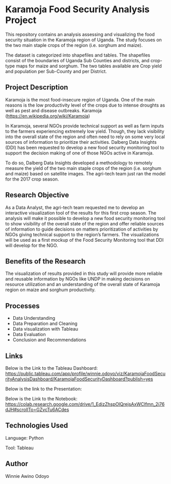 # Karamoja Food Security Analysis Project

This repository contains an analysis assessing and visualizing the food security situation in the Karamoja region of Uganda. The study focuses on the two main staple crops of the region (i.e. sorghum and maize).

The dataset is categorized into shapefiles and tables. The shapefiles consist of the boundaries of Uganda Sub Counties and districts, and crop-type maps for maize and sorghum.
The two tables available are Crop yield and population per Sub-County and per District.


## Project Description

Karamoja is the most food-insecure region of Uganda. One of the main reasons is the low productivity level of the crops due to intense droughts as well as pest and disease outbreaks. Karamoja (https://en.wikipedia.org/wiki/Karamoja)

In Karamoja, several NGOs provide technical support as well as farm inputs to the farmers experiencing extremely low yield. Though, they lack visibility into the overall state of the region and often need to rely on some very local sources of information to prioritize their activities.
Dalberg Data Insights (DDI) has been requested to develop a new food security monitoring tool to support the decision making of one of those NGOs active in Karamoja.

To do so, Dalberg Data Insights developed a methodology to remotely measure the yield of the two main staple crops of the region (i.e. sorghum and maize) based on satellite images. The agri-tech team just ran the model for the 2017 crop season.

## Research Objective

As a Data Analyst, the agri-tech team requested me to develop an interactive visualization tool of the results for this first crop season. The analysis will make it possible to develop a new food security monitoring tool to show visibility of the overall state of the region and offer reliable sources of information to guide decisions on matters prioritization of activities by NGOs giving technical support to the region’s farmers. The visualizations  will  be used as a first mockup of the Food Security Monitoring tool that DDI will develop for the NGO.

## Benefits of the Research
The visualization of results provided in this study will provide more reliable and reusable information by NGOs like UNDP in making decisions on resource utilization and an understanding of the overall state of Karamoja region on maize and sorghum productivity.

## Processes
- Data Understanding
- Data Preparation and Cleaning
- Data visualization with Tableau
- Data Evaluation
- Conclusion and Recommendations

## Links
Below is the Link to the Tableau Dashboard:
https://public.tableau.com/app/profile/winnie.odoyo/viz/KaramojaFoodSecurityAnalysisDashboard/KaramojaFoodSecurityDashboard?publish=yes

Below is the link to the Presentation:

Below is the Link to the Notebook: https://colab.research.google.com/drive/1_EdizZhspOlQrejsAxWClfmn_2i76dJH#scrollTo=GZvcTu6ACdes


## Technologies Used
 Language: Python   
 
 Tool: Tableau

## Author
 Winnie Awino Odoyo




